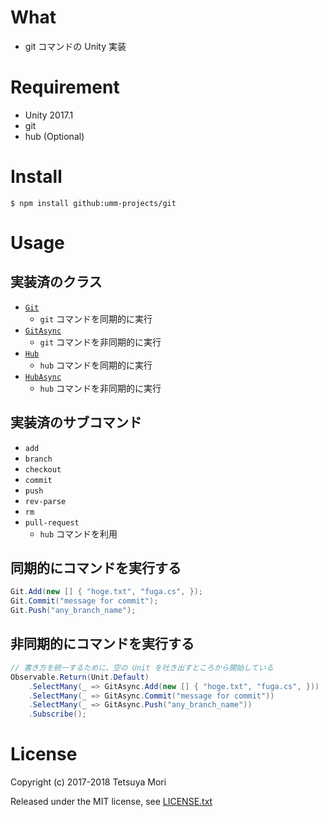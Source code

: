 # What

* git コマンドの Unity 実装

# Requirement

* Unity 2017.1
* git
* hub (Optional)

# Install

```shell
$ npm install github:umm-projects/git
```

# Usage

## 実装済のクラス

* [`Git`](Assets/Scripts/UnityModule/Command/VCS/Git.cs)
    * `git` コマンドを同期的に実行
* [`GitAsync`](Assets/Scripts/UnityModule/Command/VCS/Git.cs)
    * `git` コマンドを非同期的に実行
* [`Hub`](Assets/Scripts/UnityModule/Command/VCS/Hub.cs)
    * `hub` コマンドを同期的に実行
* [`HubAsync`](Assets/Scripts/UnityModule/Command/VCS/Hub.cs)
    * `hub` コマンドを非同期的に実行

## 実装済のサブコマンド

* `add`
* `branch`
* `checkout`
* `commit`
* `push`
* `rev-parse`
* `rm`
* `pull-request`
    * `hub` コマンドを利用

## 同期的にコマンドを実行する

```csharp
Git.Add(new [] { "hoge.txt", "fuga.cs", });
Git.Commit("message for commit");
Git.Push("any_branch_name");
```

## 非同期的にコマンドを実行する

```csharp
// 書き方を統一するために、空の Unit を吐き出すところから開始している
Observable.Return(Unit.Default)
    .SelectMany(_ => GitAsync.Add(new [] { "hoge.txt", "fuga.cs", }))
    .SelectMany(_ => GitAsync.Commit("message for commit"))
    .SelectMany(_ => GitAsync.Push("any_branch_name"))
    .Subscribe();
```

# License

Copyright (c) 2017-2018 Tetsuya Mori

Released under the MIT license, see [LICENSE.txt](LICENSE.txt)

